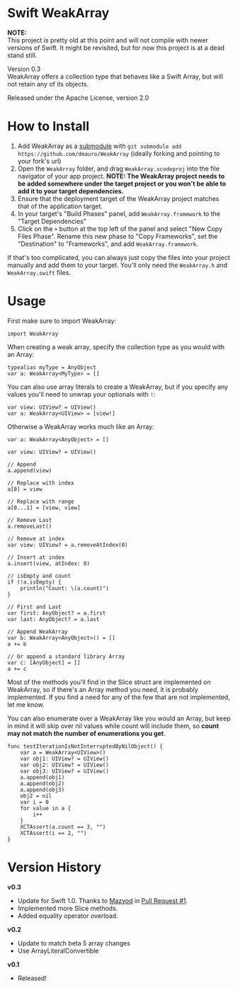Swift WeakArray
========
**NOTE:**  
This project is pretty old at this point and will not compile with newer versions of Swift. It might be revisited, but for now this project is at a dead stand still.

Version 0.3  
WeakArray offers a collection type that behaves like a Swift Array, but will not retain any of its objects.

Released under the Apache License, version 2.0

How to Install
==============

1. Add WeakArray as a [submodule](http://git-scm.com/docs/git-submodule) with `git submodule add https://github.com/dmauro/WeakArray` (ideally forking and pointing to your fork's url)
2. Open the `WeakArray` folder, and drag `WeakArray.xcodeproj` into the file navigator of your app project. **NOTE: The WeakArray project needs to be added somewhere under the target project or you won't be able to add it to your target dependencies.**
3. Ensure that the deployment target of the WeakArray project matches that of the application target.
4. In your target's "Build Phases" panel, add `WeakArray.framework` to the "Target Dependencies"
5. Click on the `+` button at the top left of the panel and select "New Copy Files Phase". Rename this new phase to "Copy Frameworks", set the "Destination" to "Frameworks", and add `WeakArray.framework`.

If that's too complicated, you can always just copy the files into your project manually and add them to your target. You'll only need the `WeakArray.h` and `WeakArray.swift` files.


Usage
=====
First make sure to import WeakArray:

	import WeakArray
	
When creating a weak array, specify the collection type as you would with an Array:
	
	typealias myType = AnyObject
	var a: WeakArray<MyType> = []
	
You can also use array literals to create a WeakArray, but if you specify any values you'll need to unwrap your optionals with ```!```:

	var view: UIView? = UIView()
	var a: WeakArray<UIView> = [view!]
	
Otherwise a WeakArray works much like an Array:

	var a: WeakArray<AnyObject> = []
	
	var view: UIView? = UIView()
	
	// Append
	a.append(view)
	
	// Replace with index
	a[0] = view
	
	// Replace with range
	a[0...1] = [view, view]
	
	// Remove Last
	a.removeLast()
	
	// Remove at index
	var view: UIView? = a.removeAtIndex(0)
	
	// Insert at index
	a.insert(view, atIndex: 0)
	
	// isEmpty and count
	if (!a.isEmpty) {
		println("Count: \(a.count)")
	}
	
	// First and Last
	var first: AnyObject? = a.first
	var last: AnyObject? = a.last
	
	// Append WeakArray
	var b: WeakArray<AnyObject>() = []
	a += b
	
	// Or append a standard library Array
	var c: [AnyObject] = []
	a += c

Most of the methods you'll find in the Slice struct are implemented on WeakArray, so if there's an Array method you need, it is probably implemented. If you find a need for any of the few that are not implemented, let me know.

You can also enumerate over a WeakArray like you would an Array, but keep in mind it will skip over nil values while count will include them, so **count may not
match the number of enumerations you get**.

	func testIterationIsNotInterruptedByNilObject() {
        var a = WeakArray<UIView>()
        var obj1: UIView? = UIView()
        var obj2: UIView? = UIView()
        var obj3: UIView? = UIView()
        a.append(obj1)
        a.append(obj2)
        a.append(obj3)
        obj2 = nil
        var i = 0     
        for value in a {
            i++
        }
        XCTAssert(a.count == 3, "")
        XCTAssert(i == 2, "")
    }
    
Version History
===============
**v0.3**

* Update for Swift 1.0. Thanks to [Mazyod](https://github.com/Mazyod) in [Pull Request #1](https://github.com/dmauro/WeakArray/pull/1).
* Implemented more Slice methods.
* Added equality operator overload.

**v0.2**

* Update to match beta 5 array changes
* Use ArrayLiteralConvertible

**v0.1**

* Released!
	
